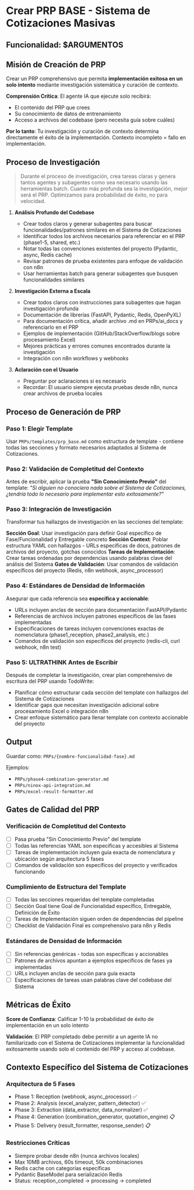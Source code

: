 # Crear PRP BASE - Sistema de Cotizaciones Masivas

## Funcionalidad: $ARGUMENTOS

## Misión de Creación de PRP

Crear un PRP comprehensivo que permita **implementación exitosa en un solo intento** mediante investigación sistemática y curación de contexto.

**Comprensión Crítica**: El agente IA que ejecute solo recibirá:

- El contenido del PRP que crees
- Su conocimiento de datos de entrenamiento
- Acceso a archivos del codebase (pero necesita guía sobre cuáles)

**Por lo tanto**: Tu investigación y curación de contexto determina directamente el éxito de la implementación. Contexto incompleto = fallo en implementación.

## Proceso de Investigación

> Durante el proceso de investigación, crea tareas claras y genera tantos agentes y subagentes como sea necesario usando las herramientas batch. Cuanto más profunda sea la investigación, mejor será el PRP. Optimizamos para probabilidad de éxito, no para velocidad.

1. **Análisis Profundo del Codebase**
   - Crear todos claros y generar subagentes para buscar funcionalidades/patrones similares en el Sistema de Cotizaciones
   - Identificar todos los archivos necesarios para referenciar en el PRP (phase1-5, shared, etc.)
   - Notar todas las convenciones existentes del proyecto (Pydantic, async, Redis cache)
   - Revisar patrones de prueba existentes para enfoque de validación con n8n
   - Usar herramientas batch para generar subagentes que busquen funcionalidades similares

2. **Investigación Externa a Escala**
   - Crear todos claros con instrucciones para subagentes que hagan investigación profunda
   - Documentación de librerías (FastAPI, Pydantic, Redis, OpenPyXL)
   - Para documentación crítica, añadir archivo .md en PRPs/ai_docs y referenciarlo en el PRP
   - Ejemplos de implementación (GitHub/StackOverflow/blogs sobre procesamiento Excel)
   - Mejores prácticas y errores comunes encontrados durante la investigación
   - Integración con n8n workflows y webhooks

3. **Aclaración con el Usuario**
   - Preguntar por aclaraciones si es necesario
   - Recordar: El usuario siempre ejecuta pruebas desde n8n, nunca crear archivos de prueba locales

## Proceso de Generación de PRP

### Paso 1: Elegir Template

Usar `PRPs/templates/prp_base.md` como estructura de template - contiene todas las secciones y formato necesarios adaptados al Sistema de Cotizaciones.

### Paso 2: Validación de Completitud del Contexto

Antes de escribir, aplicar la prueba **"Sin Conocimiento Previo"** del template:
_"Si alguien no conociera nada sobre el Sistema de Cotizaciones, ¿tendría todo lo necesario para implementar esto exitosamente?"_

### Paso 3: Integración de Investigación

Transformar tus hallazgos de investigación en las secciones del template:

**Sección Goal**: Usar investigación para definir Goal específico de Fase/Funcionalidad y Entregable concreto
**Sección Context**: Poblar estructura YAML con hallazgos - URLs específicas de docs, patrones de archivos del proyecto, gotchas conocidos
**Tareas de Implementación**: Crear tareas ordenadas por dependencias usando palabras clave del análisis del Sistema
**Gates de Validación**: Usar comandos de validación específicos del proyecto (Redis, n8n webhook, async_processor)

### Paso 4: Estándares de Densidad de Información

Asegurar que cada referencia sea **específica y accionable**:

- URLs incluyen anclas de sección para documentación FastAPI/Pydantic
- Referencias de archivos incluyen patrones específicos de las fases implementadas
- Especificaciones de tareas incluyen convenciones exactas de nomenclatura (phase1_reception, phase2_analysis, etc.)
- Comandos de validación son específicos del proyecto (redis-cli, curl webhook, n8n test)

### Paso 5: ULTRATHINK Antes de Escribir

Después de completar la investigación, crear plan comprehensivo de escritura del PRP usando TodoWrite:

- Planificar cómo estructurar cada sección del template con hallazgos del Sistema de Cotizaciones
- Identificar gaps que necesitan investigación adicional sobre procesamiento Excel o integración n8n
- Crear enfoque sistemático para llenar template con contexto accionable del proyecto

## Output

Guardar como: `PRPs/{nombre-funcionalidad-fase}.md`

Ejemplos:
- `PRPs/phase4-combination-generator.md`
- `PRPs/ninox-api-integration.md`
- `PRPs/excel-result-formatter.md`

## Gates de Calidad del PRP

### Verificación de Completitud del Contexto

- [ ] Pasa prueba "Sin Conocimiento Previo" del template
- [ ] Todas las referencias YAML son específicas y accesibles al Sistema
- [ ] Tareas de implementación incluyen guía exacta de nomenclatura y ubicación según arquitectura 5 fases
- [ ] Comandos de validación son específicos del proyecto y verificados funcionando

### Cumplimiento de Estructura del Template

- [ ] Todas las secciones requeridas del template completadas
- [ ] Sección Goal tiene Goal de Funcionalidad específico, Entregable, Definición de Éxito
- [ ] Tareas de Implementación siguen orden de dependencias del pipeline
- [ ] Checklist de Validación Final es comprehensivo para n8n y Redis

### Estándares de Densidad de Información

- [ ] Sin referencias genéricas - todas son específicas y accionables
- [ ] Patrones de archivos apuntan a ejemplos específicos de fases ya implementadas
- [ ] URLs incluyen anclas de sección para guía exacta
- [ ] Especificaciones de tareas usan palabras clave del codebase del Sistema

## Métricas de Éxito

**Score de Confianza**: Calificar 1-10 la probabilidad de éxito de implementación en un solo intento

**Validación**: El PRP completado debe permitir a un agente IA no familiarizado con el Sistema de Cotizaciones implementar la funcionalidad exitosamente usando solo el contenido del PRP y acceso al codebase.

## Contexto Específico del Sistema de Cotizaciones

### Arquitectura de 5 Fases
- Phase 1: Reception (webhook, async_processor) ✅
- Phase 2: Analysis (excel_analyzer, pattern_detector) ✅
- Phase 3: Extraction (data_extractor, data_normalizer) ✅
- Phase 4: Generation (combination_generator, quotation_engine) 📋
- Phase 5: Delivery (result_formatter, response_sender) 📋

### Restricciones Críticas
- Siempre probar desde n8n (nunca archivos locales)
- Max 10MB archivos, 60s timeout, 50k combinaciones
- Redis cache con categorías específicas
- Pydantic BaseModel para serialización Redis
- Status: reception_completed → processing → completed